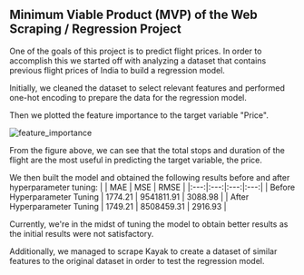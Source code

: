 ## Minimum Viable Product (MVP) of the Web Scraping / Regression Project
One of the goals of this project is to predict flight prices. In order to accomplish this we started off with analyzing a dataset that contains previous flight prices
of India to build a regression model.

Initially, we cleaned the dataset to select relevant features and performed one-hot encoding to prepare the data for the regression model. 

Then we plotted the feature importance to the target variable "Price".

![feature_importance](https://raw.githubusercontent.com/MeshalAlamr/web-scraping-regression/main/MVP/feature_importance.png)

From the figure above, we can see that the total stops and duration of the flight are the most useful in predicting the target variable, the price.

We then built the model and obtained the following results before and after hyperparameter tuning:
|  | MAE | MSE | RMSE |
|:---:|:---:|:---:|:---:|
| Before Hyperparameter Tuning | 1774.21 | 9541811.91 | 3088.98 |
| After Hyperparameter Tuning | 1749.21 | 8508459.31 | 2916.93 |

Currently, we're in the midst of tuning the model to obtain better results as the initial results were not satisfactory.

Additionally, we managed to scrape Kayak to create a dataset of similar features to the original dataset in order to test the regression model.
